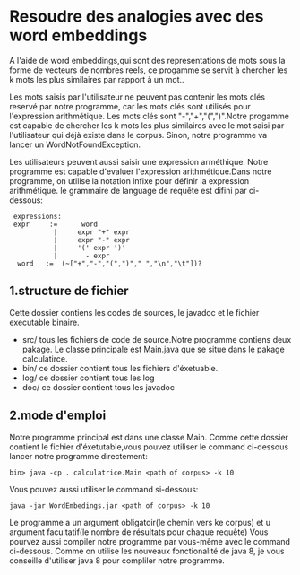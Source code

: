# Resoudre des analogies avec des word embeddings
<p>A l'aide de word embeddings,qui sont des representations de mots sous la forme de vecteurs de nombres reels, ce progamme se servit à chercher les k mots les plus similaires par rapport à un mot..<p/>
<p>Les mots saisis par l'utilisateur ne peuvent pas contenir les mots clés reservé par notre programme, car les mots clés sont utilisés pour l'expression arithmétique. Les mots clés sont "-","+","(",")".Notre progamme est capable de chercher les k mots les plus similaires avec le mot saisi par l'utilisateur qui déjà existe dans le corpus. Sinon, notre programme va lancer un WordNotFoundException. <p/>
<p> Les utilisateurs peuvent aussi saisir une expression arméthique. Notre programme est capable d'evaluer l'expression arithmétique.Dans notre programme, on utilise la notation infixe pour définir la expression arithmétique. le grammaire de language de requête est difini par ci-dessous:<p/>

```
 expressions:
 expr     :=      word
           |     expr "+" expr 
           |     expr "-" expr
           |     '(' expr ')'
           |       - expr
  word   :=  (~["+","-","(",")"," ","\n","\t"])?
```
## 1.structure de fichier
Cette dossier contiens les codes de sources, le javadoc et le fichier executable binaire.
  * src/    tous les fichiers de code de source.Notre programme contiens deux pakage. Le classe principale est Main.java que se situe dans le pakage calculatirce. 
  * bin/    ce dossier contient tous les fichiers d'éxetuable.
  * log/    ce dossier contient tous les log
  * doc/    ce dossier contient tous les javadoc

## 2.mode d'emploi
Notre programme principal est dans une classe Main. Comme cette dossier contient le fichier d'éxetutable,vous pouvez utiliser le command ci-dessous lancer notre programme directement:
```
bin> java -cp . calculatrice.Main <path of corpus> -k 10
```
Vous pouvez aussi utiliser le command si-dessous:
```
java -jar WordEmbedings.jar <path of corpus> -k 10
```
Le programme a un argument obligatoir(le chemin vers ke corpus) et u argument facultatif(le nombre de résultats pour chaque requête)
Vous pourvez aussi compiler notre programme par vous-même avec le command ci-dessous. Comme on utilise les nouveaux fonctionalité de java 8, je vous conseille d'utiliser java 8 pour compliler notre programme.



